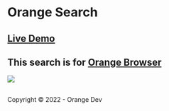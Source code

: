 # Orange Search

## [Live Demo](https://orangedevs.github.io/orange-search/index.html)

## This search is for [Orange Browser](https://github.com/orangedevs/Orange-Browser)

![](https://img.shields.io/github/license/orangedevs/orange-search)
## 
Copyright © 2022 - Orange Dev
